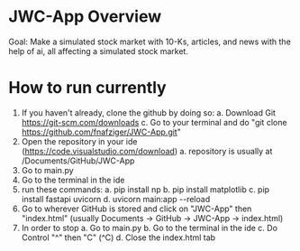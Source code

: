 # JWC-App Overview
Goal: Make a simulated stock market with 10-Ks, articles, and news with the help of ai, all affecting a simulated stock market.

# How to run currently
1. If you haven't already, clone the github by doing so:
    a. Download Git https://git-scm.com/downloads
    c. Go to your terminal and do "git clone https://github.com/fnafziger/JWC-App.git"
2. Open the repository in your ide (https://code.visualstudio.com/download)
    a. repository is usually at /Documents/GitHub/JWC-App
3. Go to main.py
4. Go to the terminal in the ide
5. run these commands: 
    a. pip install np
    b. pip install matplotlib
    c. pip install fastapi uvicorn
    d. uvicorn main:app --reload
6. Go to wherever GitHub is stored and click on "JWC-App" then "index.html" (usually Documents -> GitHub -> JWC-App -> index.html)
7. In order to stop
    a. Go to main.py
    b. Go to the terminal in the ide
    c. Do Control "^" then "C" (^C)
    d. Close the index.html tab